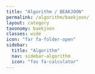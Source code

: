 ```yaml
---
title: "Algorithm / BEAKJOON"
permalink: /algorithm/baekjoon/
layout: category
taxonomy: baekjoon
classes: wide
icon: "far fa-folder-open"
sidebar:
  title: "Algorithm"
  nav: sidebar-algorithm
  icon: "fas fa-calculator"
---
```

